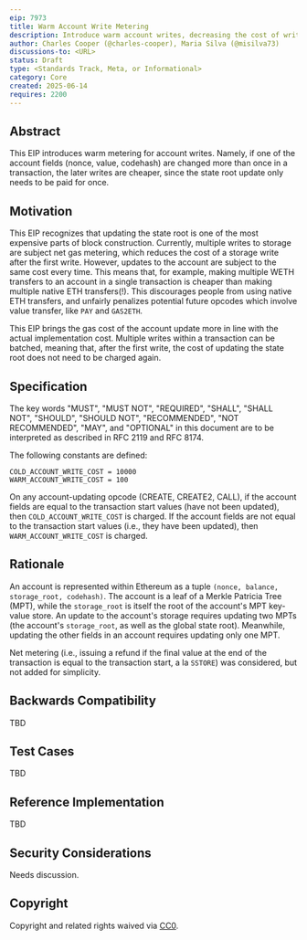 ```yaml
---
eip: 7973
title: Warm Account Write Metering
description: Introduce warm account writes, decreasing the cost of writing to an account after the first write.
author: Charles Cooper (@charles-cooper), Maria Silva (@misilva73)
discussions-to: <URL>
status: Draft
type: <Standards Track, Meta, or Informational>
category: Core
created: 2025-06-14
requires: 2200
---
```


## Abstract

This EIP introduces warm metering for account writes. Namely, if one of the account fields (nonce, value, codehash) are changed more than once in a transaction, the later writes are cheaper, since the state root update only needs to be paid for once.

## Motivation

This EIP recognizes that updating the state root is one of the most expensive parts of block construction. Currently, multiple writes to storage are subject net gas metering, which reduces the cost of a storage write after the first write. However, updates to the account are subject to the same cost every time. This means that, for example, making multiple WETH transfers to an account in a single transaction is cheaper than making multiple native ETH transfers(!). This discourages people from using native ETH transfers, and unfairly penalizes potential future opcodes which involve value transfer, like `PAY` and `GAS2ETH`.

This EIP brings the gas cost of the account update more in line with the actual implementation cost. Multiple writes within a transaction can be batched, meaning that, after the first write, the cost of updating the state root does not need to be charged again.

## Specification

The key words "MUST", "MUST NOT", "REQUIRED", "SHALL", "SHALL NOT", "SHOULD", "SHOULD NOT", "RECOMMENDED", "NOT RECOMMENDED", "MAY", and "OPTIONAL" in this document are to be interpreted as described in RFC 2119 and RFC 8174.

The following constants are defined:

```
COLD_ACCOUNT_WRITE_COST = 10000
WARM_ACCOUNT_WRITE_COST = 100
```

On any account-updating opcode (CREATE, CREATE2, CALL), if the account fields are equal to the transaction start values (have not been updated), then `COLD_ACCOUNT_WRITE_COST` is charged. If the account fields are not equal to the transaction start values (i.e., they have been updated), then `WARM_ACCOUNT_WRITE_COST` is charged.

## Rationale

An account is represented within Ethereum as a tuple `(nonce, balance, storage_root, codehash)`. The account is a leaf of a Merkle Patricia Tree (MPT), while the `storage_root` is itself the root of the account's MPT key-value store. An update to the account's storage requires updating two MPTs (the account's `storage_root`, as well as the global state root). Meanwhile, updating the other fields in an account requires updating only one MPT.

Net metering (i.e., issuing a refund if the final value at the end of the transaction is equal to the transaction start, a la `SSTORE`) was considered, but not added for simplicity.

## Backwards Compatibility

TBD

## Test Cases

TBD

## Reference Implementation

TBD

## Security Considerations

Needs discussion.

## Copyright

Copyright and related rights waived via [CC0](../LICENSE.md).
